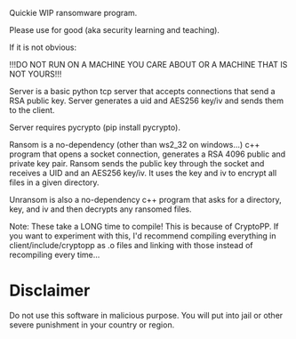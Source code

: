 Quickie WIP ransomware program.

Please use for good (aka security learning and teaching).

If it is not obvious:

!!!DO NOT RUN ON A MACHINE YOU CARE ABOUT OR A MACHINE THAT IS NOT YOURS!!!

Server is a basic python tcp server that accepts connections that send a RSA public key. Server generates a uid and AES256 key/iv and sends them to the client.

Server requires pycrypto (pip install pycrypto).

Ransom is a no-dependency (other than ws2_32 on windows...) c++ program that opens a socket connection, generates a RSA 4096 public and private key pair. Ransom sends the public key through the socket and receives a UID and an AES256 key/iv. It uses the key and iv to encrypt all files in a given directory.

Unransom is also a no-dependency c++ program that asks for a directory, key, and iv and then decrypts any ransomed files.

Note: These take a LONG time to compile! This is because of CryptoPP. If you want to experiment with this, I'd recommend compiling everything in client/include/cryptopp as .o files and linking with those instead of recompiling every time...

<h1>Disclaimer</h1>

Do not use this software in malicious purpose. You will put into jail or other severe punishment in your country or region.
